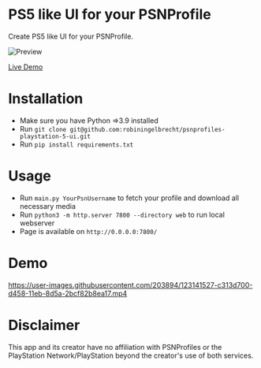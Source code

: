 # PS5 like UI for your PSNProfile

Create PS5 like UI for your PSNProfile. 

![Preview](https://github.com/robiningelbrecht/psnprofiles-playstation-5-ui/raw/master/web/assets/images/preview.png "Preview")

[Live Demo](https://ps5-ui.robiningelbrecht.be)

# Installation

* Make sure you have Python =>3.9 installed
* Run `git clone git@github.com:robiningelbrecht/psnprofiles-playstation-5-ui.git`
* Run `pip install requirements.txt`

# Usage

* Run `main.py YourPsnUsername` to fetch your profile and download all necessary media
* Run `python3 -m http.server 7800 --directory web` to run local webserver
* Page is available on `http://0.0.0.0:7800/`

# Demo

https://user-images.githubusercontent.com/203894/123141527-c313d700-d458-11eb-8d5a-2bcf82b8ea17.mp4
 
# Disclaimer

This app and its creator have no affiliation with PSNProfiles or the PlayStation Network/PlayStation beyond the creator's use of both services.


